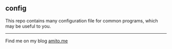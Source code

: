 ## config
This repo contains many configuration file for common programs, which may be useful to you.

----------
Find me on my blog [amito.me](https://amito.me)
